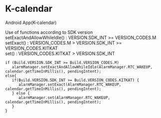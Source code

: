 # K-calendar
Android App(K-calendar)

Use of functions according to SDK version  
setExactAndAllowWhileIdle() : VERSION.SDK_INT >= VERSION_CODES.M  
setExact() : VERSION_CODES.M > VERSION.SDK_INT >= VERSION_CODES.KITKAT  
set() : VERSION_CODES.KITKAT > VERSION.SDK_INT    
```
if (Build.VERSION.SDK_INT >= Build.VERSION_CODES.M)
   alarmManager.setExactAndAllowWhileIdle(AlarmManager.RTC_WAKEUP, calendar.getTimeInMillis(), pendingIntent);
else{
   if(Build.VERSION.SDK_INT >= Build.VERSION_CODES.KITKAT) {
      alarmManager.setExact(AlarmManager.RTC_WAKEUP, calendar.getTimeInMillis(), pendingIntent);
   } else {
      alarmManager.set(AlarmManager.RTC_WAKEUP, calendar.getTimeInMillis(), pendingIntent);
   }
}
```


